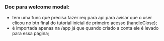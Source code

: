 ### Doc para welcome modal:
- tem uma func que precisa fazer req para api para avisar que o user clicou no btn final do tutorial inicial de primeiro acesso (handleClose);
- é importada apenas na /app já que quando criado a conta ele é levado para essa página;